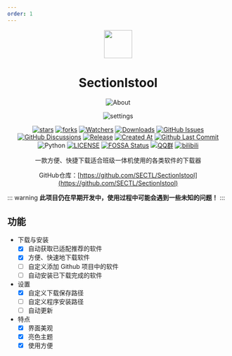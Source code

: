```yaml
---
order: 1
---
```


<div align="center">

<img src="/icon/SectionIstool.png" width="64"/>

# SectionIstool

<ArticleMetadata />

![About](/images/SectionIstool/about.png)

![settings](/images/SectionIstool/settings.png)

[![stars](https://img.shields.io/github/stars/SECTL/SectionIstool?label=Stars)](https://github.com/SECTL/SectionIstool) [![forks](https://img.shields.io/github/forks/SECTL/SectionIstool?label=Forks)](https://github.com/SECTL/SectionIstool) [![Watchers](https://img.shields.io/github/watchers/SECTL/SectionIstool?style=social)](https://github.com/SECTL/SectionIstool/watchers) [![Downloads](https://img.shields.io/github/downloads/SECTL/SectionIstool/total?style=social&label=Downloads&logo=github)](https://github.com/SECTL/SectionIstool/releases/latest) [![GitHub Issues](https://img.shields.io/github/issues-search/SECTL/SectionIstool?query=is%3Aopen&style=flat&logo=github&label=Issues&color=%233fb950)](https://github.com/SECTL/SectionIstool/issues) [![GitHub Discussions](https://img.shields.io/github/discussions/SECTL/SectionIstool?style=flat&logo=Github&label=Discussions)](https://github.com/SECTL/SectionIstool/discussions) [![Release](https://img.shields.io/github/v/release/SECTL/SectionIstool?style=flat&color=%233fb950&label=正式版)](https://github.com/SECTL/SectionIstool/releases/latest)  [![Created At](https://img.shields.io/github/created-at/SECTL/SectionIstool)](https://github.com/SECTL/SectionIstool) [![Github Last Commit](https://img.shields.io/github/last-commit/SECTL/SectionIstool)](https://github.com/SECTL/SectionIstool/commits/master) ![Python](https://img.shields.io/badge/Python-3776AB?logo=python&logoColor=white&style=flat) [![LICENSE](https://img.shields.io/badge/License-MIT-red.svg "LICENSE")](https://github.com/SECTL/SectionIstool/blob/master/LICENSE.txt) [![FOSSA Status](https://app.fossa.com/api/projects/git%2Bgithub.com%2Flzy98276%2FSectionIstool.svg?type=shield)](https://app.fossa.com/projects/git%2Bgithub.com%2Flzy98276%2FSectionIstool?ref=badge_shield&style=flat) [![QQ群](https://img.shields.io/badge/-QQ%E7%BE%A4%EF%BD%9C833875216-blue?style=flat&logo=QQ)](https://qm.qq.com/q/ASRSNUJuve) [![bilibili](https://img.shields.io/badge/-UP%E4%B8%BB%EF%BD%9C%E9%BB%8E%E6%B3%BD%E6%87%BF-%23FB7299?style=flat&logo=bilibili)](https://space.bilibili.com/520571577)

一款方便、快捷下载适合班级一体机使用的各类软件的下载器

GitHub仓库：[https://github.com/SECTL/SectionIstool](https://github.com/SECTL/SectionIstool)

</div>

::: warning
**此项目仍在早期开发中，使用过程中可能会遇到一些未知的问题！**
:::

## 功能
- 下载与安装
	- [X] 自动获取已适配推荐的软件
	- [X] 方便、快速地下载软件
	- [ ] 自定义添加 Github 项目中的软件
	- [ ] 自动安装已下载完成的软件
- 设置
	- [X] 自定义下载保存路径
	- [ ] 自定义程序安装路径
	- [ ] 自动更新
- 特点
	- [X] 界面美观
	- [X] 亮色主题
	- [X] 使用方便
